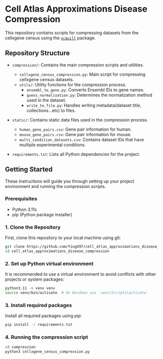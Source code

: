 # Cell Atlas Approximations Disease Compression

This repository contains scripts for compressing datasets from the cellxgene census using the [`scquill`](https://github.com/fabilab/scquill/tree/main) package. 
## Repository Structure

- `compression/`: Contains the main compression scripts and utilities.
  - `cellxgene_census_compression.py`: Main script for compressing cellxgene census datasets.
  - `utils/`: Utility functions for the compression process.
    - `ensembl_to_gene.py`: Converts Ensembl IDs to gene names.
    - `guess_normalisation.py`: Determines the normalization method used in the dataset.
    - `write_to_file.py`: Handles writing metadata(dataset title, collections...etc) to files.

- `static/`: Contains static data files used in the compression process.
  - `human_gene_pairs.csv`: Gene pair information for human.
  - `mouse_gene_pairs.csv`: Gene pair information for mouse.
  - `multi_condition_datasets.csv`: Contains dataset IDs that have multiple experimental conditions.

- `requirements.txt`: Lists all Python dependencies for the project.

## Getting Started

These instructions will guide you through setting up your project environment and running the compression scripts.

### Prerequisites

- Python 3.11s
- pip (Python package installer)

### 1. Clone the Repository

First, clone this repository to your local machine using git:

```bash
git clone https://github.com/YingX97/cell_atlas_approximations_disease_compression
cd cell_atlas_approximations_disease_compression
```

### 2. Set up Python virtual environment

It is recommended to use a virtual environment to avoid conflicts with other projects or system packages:

```bash
python3.11 -m venv venv
source venv/bin/activate  # On Windows use `venv\Scripts\activate`
```

### 3. Install required packages

Install all required packages using pip:

```bash
pip install -r requirements.txt
```

### 4. Running the compression script

```bash
cd compression
python3 cellxgene_census_compression.py
```